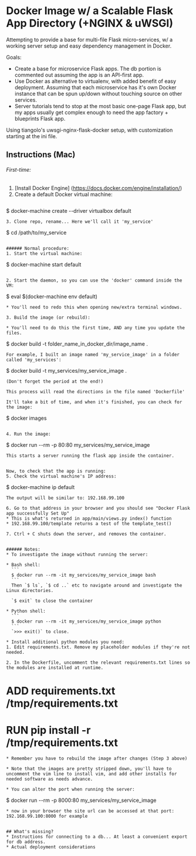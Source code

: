# Docker Image w/ a Scalable Flask App Directory (+NGINX & uWSGI)

Attempting to provide a base for multi-file Flask micro-services, w/ a working server setup and easy dependency management in Docker.

Goals:
* Create a base for microservice Flask apps. The db portion is commented out assuming the app is an API-first app.
* Use Docker as alternative to virtualenv, with added benefit of easy deployment. Assuming that each microservice has it's own Docker instance that can be spun up/down without touching source on other services.
* Server tutorials tend to stop at the most basic one-page Flask app, but my apps usually get complex enough to need the app factory + blueprints Flask app.

Using tiangolo's uwsgi-nginx-flask-docker setup, with customization starting at the ini file.

## Instructions (Mac)
###### First-time:
1. [Install Docker Engine] (https://docs.docker.com/engine/installation/)
2. Create a default Docker virtual machine:
   ```
$ docker-machine create --driver virtualbox default
   ```
3. Clone repo, rename... Here we'll call it 'my_service'
   ```
$ cd /path/to/my_service
   ```

###### Normal procedure:
1. Start the virtual machine:
   ```
   $ docker-machine start default
   ```
   
2. Start the daemon, so you can use the 'docker' command inside the VM:
  ```
   $ eval $(docker-machine env default)
  ```
  * You'll need to redo this when opening new/extra terminal windows.
   
3. Build the image (or rebuild):

  * You'll need to do this the first time, AND any time you update the files.
   ```
   $ docker build -t folder_name_in_docker_dir/image_name .
   ```
   For example, I built an image named 'my_service_image' in a folder called 'my_services':
   ```
   $ docker build -t my_services/my_service_image .
   ```
   (Don't forget the period at the end!)
   
   This process will read the directions in the file named 'Dockerfile'
   
   It'll take a bit of time, and when it's finished, you can check for the image:
   ```
   $ docker images
   ```
   
4. Run the image:
   ```
   $ docker run --rm -p 80:80 my_services/my_service_image
   ```
   This starts a server running the flask app inside the container.
   
   
   Now, to check that the app is running:
5. Check the virtual machine's IP address:
   ```
   $ docker-machine ip default
   ```
   The output will be similar to: 192.168.99.100
   
6. Go to that address in your browser and you should see "Docker Flask app successfully Set Up"
  * This is what's returned in app/main/views.py index() function
  * 192.168.99.100/template returns a test of the template_test()
   
7. Ctrl + C shuts down the server, and removes the container.


###### Notes:
* To investigate the image without running the server:
  
  * Bash shell:
     ```
     $ docker run --rm -it my_services/my_service_image bash
     ```
     Then `$ ls`, `$ cd ..` etc to navigate around and investigate the Linux directories.
   
     `$ exit` to close the container
     
  * Python shell:
     ```
     $ docker run --rm -it my_services/my_service_image python
     ```
     `>>> exit()` to close.
     
* Install additional python modules you need:
  1. Edit requirements.txt. Remove my placeholder modules if they're not needed.
   
  2. In the Dockerfile, uncomment the relevant requirements.txt lines so the modules are installed at runtime.
   ```
   # ADD requirements.txt /tmp/requirements.txt

   # RUN pip install -r /tmp/requirements.txt
   ```
   * Remember you have to rebuild the image after changes (Step 3 above)
   
* Note that the images are pretty stripped down, you'll have to uncomment the vim line to install vim, and add other installs for needed software as needs advance.
   
* You can alter the port when running the server:
   ```
   $ docker run --rm -p 8000:80 my_services/my_service_image
   ```
  * now in your browser the site url can be accessed at that port: 192.168.99.100:8000 for example


## What's missing?
* Instructions for connecting to a db... At least a convenient export for db address.
* Actual deployment considerations
